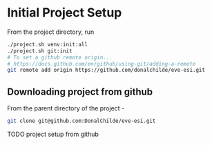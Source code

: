 # Initial Project Setup

From the project directory, run

```bash
./project.sh venv:init:all
./project.sh git:init
# To set a github remote origin...
# https://docs.github.com/en/github/using-git/adding-a-remote
git remote add origin https://github.com/donalchilde/eve-esi.git
```

## Downloading project from github

From the parent directory of the project -

```bash
git clone git@github.com:DonalChilde/eve-esi.git
```

TODO project setup from github
